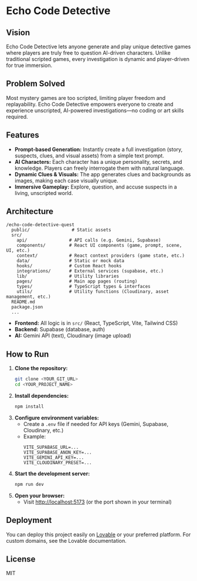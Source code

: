 # Echo Code Detective

## Vision

Echo Code Detective lets anyone generate and play unique detective games where players are truly free to question AI-driven characters. Unlike traditional scripted games, every investigation is dynamic and player-driven for true immersion.

## Problem Solved

Most mystery games are too scripted, limiting player freedom and replayability. Echo Code Detective empowers everyone to create and experience unscripted, AI-powered investigations—no coding or art skills required.

## Features

- **Prompt-based Generation:** Instantly create a full investigation (story, suspects, clues, and visual assets) from a simple text prompt.
- **AI Characters:** Each character has a unique personality, secrets, and knowledge. Players can freely interrogate them with natural language.
- **Dynamic Clues & Visuals:** The app generates clues and backgrounds as images, making each case visually unique.
- **Immersive Gameplay:** Explore, question, and accuse suspects in a living, unscripted world.

## Architecture

```
/echo-code-detective-quest
  public/                # Static assets
  src/
    api/                # API calls (e.g. Gemini, Supabase)
    components/         # React UI components (game, prompt, scene, UI, etc.)
    context/            # React context providers (game state, etc.)
    data/               # Static or mock data
    hooks/              # Custom React hooks
    integrations/       # External services (supabase, etc.)
    lib/                # Utility libraries
    pages/              # Main app pages (routing)
    types/              # TypeScript types & interfaces
    utils/              # Utility functions (Cloudinary, asset management, etc.)
  README.md
  package.json
  ...
```

- **Frontend:** All logic is in `src/` (React, TypeScript, Vite, Tailwind CSS)
- **Backend:** Supabase (database, auth)
- **AI:** Gemini API (text), Cloudinary (image upload)

## How to Run

1. **Clone the repository:**
   ```sh
   git clone <YOUR_GIT_URL>
   cd <YOUR_PROJECT_NAME>
   ```
2. **Install dependencies:**
   ```sh
   npm install
   ```
3. **Configure environment variables:**
   - Create a `.env` file if needed for API keys (Gemini, Supabase, Cloudinary, etc.)
   - Example:
     ```env
     VITE_SUPABASE_URL=...
     VITE_SUPABASE_ANON_KEY=...
     VITE_GEMINI_API_KEY=...
     VITE_CLOUDINARY_PRESET=...
     ```
4. **Start the development server:**
   ```sh
   npm run dev
   ```
5. **Open your browser:**
   - Visit [http://localhost:5173](http://localhost:5173) (or the port shown in your terminal)

## Deployment

You can deploy this project easily on [Lovable](https://lovable.dev/) or your preferred platform. For custom domains, see the Lovable documentation.

## License

MIT
